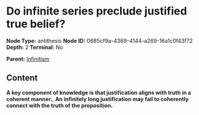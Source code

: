 # Do infinite series preclude justified true belief?

**Node Type:** antithesis
**Node ID:** 0685cf9a-4369-4144-a269-16a1c0f43f72
**Depth:** 2
**Terminal:** No

**Parent:** [Infinitism](infinitism.md)

## Content

**A key component of knowledge is that justification aligns with truth in a coherent manner.**, **An infinitely long justification may fail to coherently connect with the truth of the proposition.**
